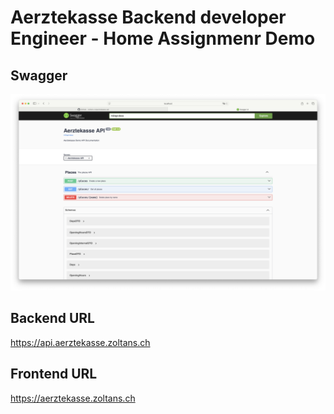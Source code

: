 # Aerztekasse Backend developer Engineer - Home Assignmenr Demo

## Swagger
![Swagger](aerztekasse-api.png)

## Backend URL
https://api.aerztekasse.zoltans.ch

## Frontend URL
https://aerztekasse.zoltans.ch
